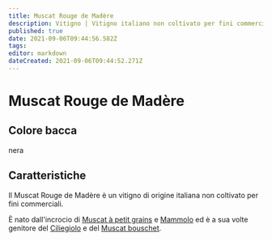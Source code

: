 ```yaml
---
title: Muscat Rouge de Madère
description: Vitigno | Vitigno italiano non coltivato per fini commerciali
published: true
date: 2021-09-06T09:44:56.582Z
tags: 
editor: markdown
dateCreated: 2021-09-06T09:44:52.271Z
---
```


# Muscat Rouge de Madère

## Colore bacca
nera

## Caratteristiche

Il Muscat Rouge de Madère è un vitigno di origine italiana non coltivato per fini commerciali. 

È nato dall'incrocio di [Muscat à petit grains](/vitigni/muscat-a-petit-grains) e [Mammolo](/vitigni/bcca-nera/mammolo) ed è a sua volte genitore del [Ciliegiolo](/vitigni/ciliegiolo) e del [Muscat bouschet](/vitigni/muscat-bouschet).
